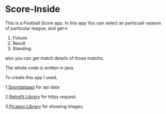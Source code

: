 # Score-Inside
This is a Football Score app.
In this app You can select an particualr season of particular league, 
and get->
1. Fixture
2. Result
3. Standing 

also you can get match details of those matchs.

The whole code is written in java.

To create this app I used,

1.[Sportdataapi](https://app.sportdataapi.com/) for api data

2.[Retrofit Library](https://square.github.io/retrofit/) for https request.

3.[Picasso Library](https://guides.codepath.com/android/Displaying-Images-with-the-Picasso-Library) for showing images.


